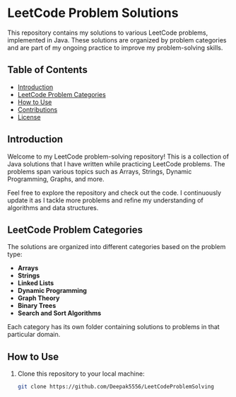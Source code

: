 # LeetCode Problem Solutions

This repository contains my solutions to various LeetCode problems, implemented in Java. These solutions are organized by problem categories and are part of my ongoing practice to improve my problem-solving skills.

## Table of Contents

- [Introduction](#introduction)
- [LeetCode Problem Categories](#leetcode-problem-categories)
- [How to Use](#how-to-use)
- [Contributions](#contributions)
- [License](#license)

## Introduction

Welcome to my LeetCode problem-solving repository! This is a collection of Java solutions that I have written while practicing LeetCode problems. The problems span various topics such as Arrays, Strings, Dynamic Programming, Graphs, and more.

Feel free to explore the repository and check out the code. I continuously update it as I tackle more problems and refine my understanding of algorithms and data structures.

## LeetCode Problem Categories

The solutions are organized into different categories based on the problem type:

- **Arrays**
- **Strings**
- **Linked Lists**
- **Dynamic Programming**
- **Graph Theory**
- **Binary Trees**
- **Search and Sort Algorithms**

Each category has its own folder containing solutions to problems in that particular domain.

## How to Use

1. Clone this repository to your local machine:
   ```bash
   git clone https://github.com/Deepak5556/LeetCodeProblemSolving
